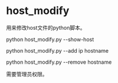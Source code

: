 # host_modify
用来修改host文件的python脚本。

python host_modify.py --show-host

python host_modify.py --add ip hostname

python host_modify.py --remove hostname

需要管理员权限。
